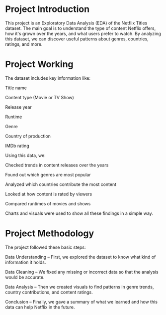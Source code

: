 <h1>Project Introduction</h1>
This project is an Exploratory Data Analysis (EDA) of the Netflix Titles dataset. The main goal is to understand the type of content Netflix offers, how it's grown over the years, and what users prefer to watch.
By analyzing this dataset, we can discover useful patterns about genres, countries, ratings, and more.

<h1>Project Working</h1>
The dataset includes key information like:

Title name

Content type (Movie or TV Show)

Release year

Runtime

Genre

Country of production

IMDb rating

Using this data, we:

Checked trends in content releases over the years

Found out which genres are most popular

Analyzed which countries contribute the most content

Looked at how content is rated by viewers

Compared runtimes of movies and shows

Charts and visuals were used to show all these findings in a simple way.

<h1>Project Methodology</h1>
The project followed these basic steps:

Data Understanding – First, we explored the dataset to know what kind of information it holds.

Data Cleaning – We fixed any missing or incorrect data so that the analysis would be accurate.

Data Analysis – Then we created visuals to find patterns in genre trends, country contributions, and content ratings.

Conclusion – Finally, we gave a summary of what we learned and how this data can help Netflix in the future.
